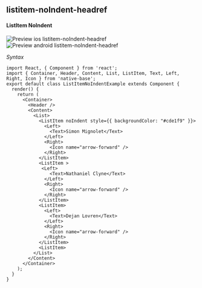 ## listitem-noIndent-headref
#### ListItem NoIndent

![Preview ios listitem-noIndent-headref](https://github.com/GeekyAnts/NativeBase-KitchenSink/raw/v2.5.2/screenshots/ios/list-noIndent.png)
![Preview android listitem-noIndent-headref](https://github.com/GeekyAnts/NativeBase-KitchenSink/raw/v2.5.2/screenshots/android/list-noIndent.png)

*Syntax*

<pre class="line-numbers"><code class="language-jsx">import React, { Component } from 'react';
import { Container, Header, Content, List, ListItem, Text, Left, Right, Icon } from 'native-base';
export default class ListItemNoIndentExample extends Component {
  render() {
    return (
      &lt;Container>
        &lt;Header />
        &lt;Content>
          &lt;List>
            &lt;ListItem noIndent style=&#123;{ backgroundColor: "#cde1f9" }}>
              &lt;Left>
                &lt;Text>Simon Mignolet&lt;/Text>
              &lt;/Left>
              &lt;Right>
                &lt;Icon name="arrow-forward" />
              &lt;/Right>
            &lt;/ListItem>
            &lt;ListItem >
             &lt;Left>
                &lt;Text>Nathaniel Clyne&lt;/Text>
              &lt;/Left>
              &lt;Right>
                &lt;Icon name="arrow-forward" />
              &lt;/Right>
            &lt;/ListItem>
            &lt;ListItem>
              &lt;Left>
                &lt;Text>Dejan Lovren&lt;/Text>
              &lt;/Left>
              &lt;Right>
                &lt;Icon name="arrow-forward" />
              &lt;/Right>
            &lt;/ListItem>
            &lt;ListItem>
          &lt;/List>
        &lt;/Content>
      &lt;/Container>
    );
  }
}</code></pre><br />
